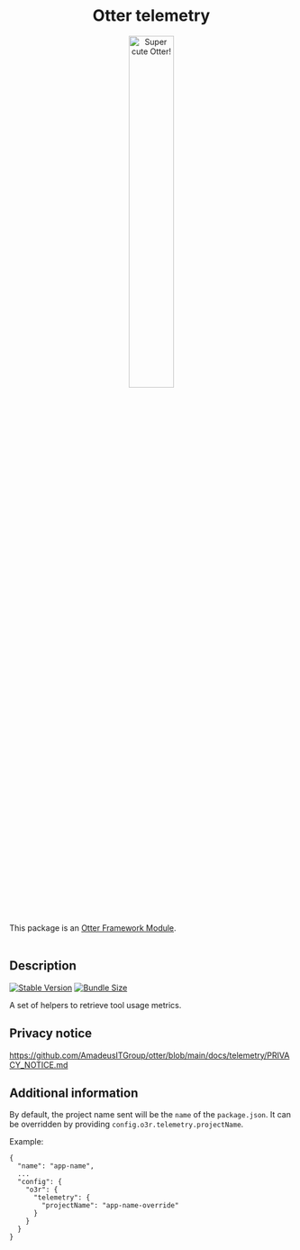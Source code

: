 <h1 align="center">Otter telemetry</h1>
<p align="center">
  <img src="https://raw.githubusercontent.com/AmadeusITGroup/otter/main/assets/logo/otter.png" alt="Super cute Otter!" width="40%"/>
</p>

This package is an [Otter Framework Module](https://github.com/AmadeusITGroup/otter/tree/main/docs/core/MODULE.md).
<br />
<br />

## Description

[![Stable Version](https://img.shields.io/npm/v/@o3r/telemetry?style=for-the-badge)](https://www.npmjs.com/package/@o3r/telemetry)
[![Bundle Size](https://img.shields.io/bundlephobia/min/@o3r/telemetry?color=green&style=for-the-badge)](https://www.npmjs.com/package/@o3r/telemetry)

A set of helpers to retrieve tool usage metrics.

## Privacy notice

https://github.com/AmadeusITGroup/otter/blob/main/docs/telemetry/PRIVACY_NOTICE.md

## Additional information

By default, the project name sent will be the `name` of the `package.json`. It can be overridden by providing `config.o3r.telemetry.projectName`.

Example:
```json5
{
  "name": "app-name",
  ...
  "config": {
    "o3r": {
      "telemetry": {
        "projectName": "app-name-override"
      }
    }
  }
}
